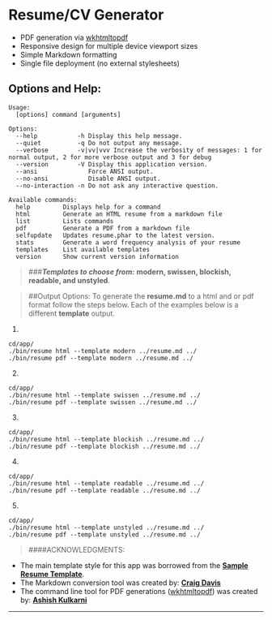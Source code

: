 # Resume/CV Generator

- PDF generation via [wkhtmltopdf](https://github.com/pdfkit/pdfkit/wiki/Installing-WKHTMLTOPDF)
- Responsive design for multiple device viewport sizes
- Simple Markdown formatting
- Single file deployment (no external stylesheets)


## **Options and Help:**
```
Usage:
  [options] command [arguments]

Options:
  --help           -h Display this help message.
  --quiet          -q Do not output any message.
  --verbose        -v|vv|vvv Increase the verbosity of messages: 1 for normal output, 2 for more verbose output and 3 for debug
  --version        -V Display this application version.
  --ansi              Force ANSI output.
  --no-ansi           Disable ANSI output.
  --no-interaction -n Do not ask any interactive question.

Available commands:
  help         Displays help for a command
  html         Generate an HTML resume from a markdown file
  list         Lists commands
  pdf          Generate a PDF from a markdown file
  selfupdate   Updates resume.phar to the latest version.
  stats        Generate a word frequency analysis of your resume
  templates    List available templates
  version      Show current version information
```
> ###_**Templates to choose from:**_
**modern, swissen, blockish, readable, and unstyled**.

> ##Output Options:
To generate the **resume.md** to a html and or pdf format follow the steps below. Each of the examples below is a different **template** output. 

1. 
```
cd/app/
./bin/resume html --template modern ../resume.md ../
./bin/resume pdf --template modern ../resume.md ../
```
2.
```
cd/app/
./bin/resume html --template swissen ../resume.md ../
./bin/resume pdf --template swissen ../resume.md ../
```
3.
```
cd/app/
./bin/resume html --template blockish ../resume.md ../
./bin/resume pdf --template blockish ../resume.md ../
```
4.
```
cd/app/
./bin/resume html --template readable ../resume.md ../
./bin/resume pdf --template readable ../resume.md ../
```
5.
```
cd/app/
./bin/resume html --template unstyled ../resume.md ../
./bin/resume pdf --template unstyled ../resume.md ../
```

> ####ACKNOWLEDGMENTS:
* The main template style for this app was borrowed from the **[Sample Resume Template](http://sampleresumetemplate.net/ "A great starting point")**.
* The Markdown conversion tool was created by: **[Craig Davis](https://github.com/there4 "Author of the Markdown Generator")**
* The command line tool for PDF generations ([wkhtmltopdf](https://github.com/pdfkit/pdfkit/wiki/Installing-WKHTMLTOPDF ".md to .pdf")) was created by: **[Ashish Kulkarni](https://github.com/ashkulz "Author of the WKHTMLTOPDF commandline tool.")**
___
